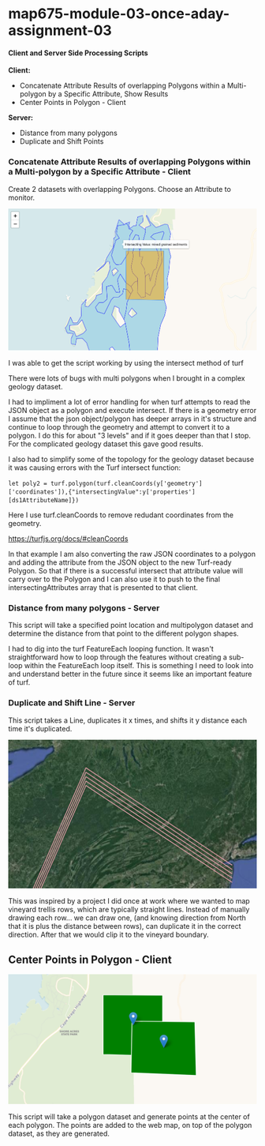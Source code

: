 # map675-module-03-once-aday-assignment-03

#### Client and Server Side Processing Scripts

**Client:**

- Concatenate Attribute Results of overlapping Polygons within a Multi-polygon by a Specific Attribute, Show Results
- Center Points in Polygon - Client

**Server:**

- Distance from many polygons
- Duplicate and Shift Points

### Concatenate Attribute Results of overlapping Polygons within a Multi-polygon by a Specific Attribute - Client

Create 2 datasets with overlapping Polygons. Choose an Attribute to monitor.

![Overlapping Attributes](graphics/overlapping-intersecting-values.png)  

I was able to get the script working by using the intersect method of turf

There were lots of bugs with multi polygons when I brought in a complex geology dataset.

I had to impliment a lot of error handling for when turf attempts to read the JSON object as a polygon and execute intersect. If there is a geometry error I assume that the json object/polygon has deeper arrays in it's structure and continue to loop through the geometry and attempt to convert it to a polygon. I do this for about "3 levels" and if it goes deeper than that I stop. For the complicated geology dataset this gave good results.

I also had to simplify some of the topology for the geology dataset because it was causing errors with the Turf intersect function:

`let poly2 = turf.polygon(turf.cleanCoords(y['geometry']['coordinates']),{"intersectingValue":y['properties'][ds1AttributeName]})`

Here I use turf.cleanCoords to remove redudant coordinates from the geometry.

https://turfjs.org/docs/#cleanCoords

In that example I am also converting the raw JSON coordinates to a polygon and adding the attribute from the JSON object to the new Turf-ready Polygon. So that if there is a successful intersect that attribute value will carry over to the Polygon and I can also use it to push to the final intersectingAttributes array that is presented to that client.

### Distance from many polygons - Server

This script will take a specified point location and multipolygon dataset and determine the distance from that point to the different polygon shapes.

I had to dig into the turf FeatureEach looping function. It wasn't straightforward how to loop through the features without creating a sub-loop within the FeatureEach loop itself. This is something I need to look into and understand better in the future since it seems like an important feature of turf.

### Duplicate and Shift Line - Server

This script takes a Line, duplicates it x times, and shifts it y distance each time it's duplicated.

![Duplicate and Shifting Lines](graphics/duplicate-shift.png)  

This was inspired by a project I did once at work where we wanted to map vineyard trellis rows, which are typically straight lines. Instead of manually drawing each row... we can draw one, (and knowing direction from North that it is plus the distance between rows), can duplicate it in the correct direction. After that we would clip it to the vineyard boundary.

## Center Points in Polygon - Client

![Center Points in Polygon](graphics/center-points-in-polygon.png)

This script will take a polygon dataset and generate points at the center of each polygon. The points are added to the web map, on top of the polygon dataset, as they are generated.
